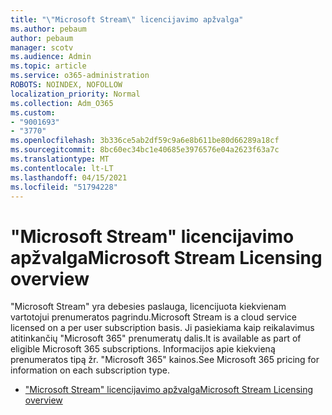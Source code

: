 ```yaml
---
title: "\"Microsoft Stream\" licencijavimo apžvalga"
ms.author: pebaum
author: pebaum
manager: scotv
ms.audience: Admin
ms.topic: article
ms.service: o365-administration
ROBOTS: NOINDEX, NOFOLLOW
localization_priority: Normal
ms.collection: Adm_O365
ms.custom:
- "9001693"
- "3770"
ms.openlocfilehash: 3b336ce5ab2df59c9a6e8b611be80d66289a18cf
ms.sourcegitcommit: 8bc60ec34bc1e40685e3976576e04a2623f63a7c
ms.translationtype: MT
ms.contentlocale: lt-LT
ms.lasthandoff: 04/15/2021
ms.locfileid: "51794228"
---
```

# <a name="microsoft-stream-licensing-overview"></a><span data-ttu-id="0758f-102">"Microsoft Stream" licencijavimo apžvalga</span><span class="sxs-lookup"><span data-stu-id="0758f-102">Microsoft Stream Licensing overview</span></span>

<span data-ttu-id="0758f-103">"Microsoft Stream" yra debesies paslauga, licencijuota kiekvienam vartotojui prenumeratos pagrindu.</span><span class="sxs-lookup"><span data-stu-id="0758f-103">Microsoft Stream is a cloud service licensed on a per user subscription basis.</span></span> <span data-ttu-id="0758f-104">Ji pasiekiama kaip reikalavimus atitinkančių "Microsoft 365" prenumeratų dalis.</span><span class="sxs-lookup"><span data-stu-id="0758f-104">It is available as part of eligible Microsoft 365 subscriptions.</span></span> <span data-ttu-id="0758f-105">Informacijos apie kiekvieną prenumeratos tipą žr. "Microsoft 365" kainos.</span><span class="sxs-lookup"><span data-stu-id="0758f-105">See Microsoft 365 pricing for information on each subscription type.</span></span>

- [<span data-ttu-id="0758f-106">"Microsoft Stream" licencijavimo apžvalga</span><span class="sxs-lookup"><span data-stu-id="0758f-106">Microsoft Stream Licensing overview</span></span>](https://docs.microsoft.com/stream/license-overview)